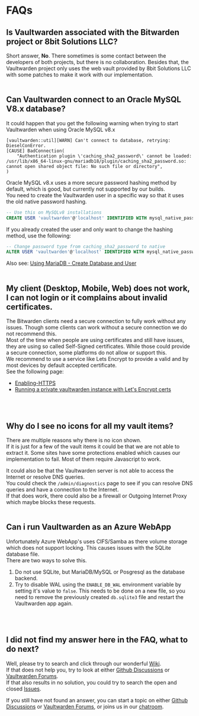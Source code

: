 # FAQs

## Is Vaultwarden associated with the Bitwarden project or 8bit Solutions LLC?
Short answer, **No**.
There sometimes is some contact between the developers of both projects, but there is no collaboration.
Besides that, the Vaultwarden project only uses the web vault provided by 8bit Solutions LLC with some patches to make it work with our implementation.
<br>
<br>

## Can Vaultwarden connect to an Oracle MySQL V8.x database?
It could happen that you get the following warning when trying to start Vaultwarden when using Oracle MySQL v8.x
```
[vaultwarden::util][WARN] Can't connect to database, retrying: DieselConError.
[CAUSE] BadConnection(
    "Authentication plugin \'caching_sha2_password\' cannot be loaded: /usr/lib/x86_64-linux-gnu/mariadb18/plugin/caching_sha2_password.so: cannot open shared object file: No such file or directory",
)
```
Oracle MySQL v8.x uses a more secure password hashing method by default, which is good, but currently not supported by our builds.  
You need to create the Vaultwarden user in a specific way so that it uses the old native password hashing.
```sql
-- Use this on MySQLv8 installations
CREATE USER 'vaultwarden'@'localhost' IDENTIFIED WITH mysql_native_password BY 'yourpassword';
```
If you already created the user and only want to change the hashing method, use the following:
```sql
-- Change password type from caching_sha2_password to native
ALTER USER 'vaultwarden'@'localhost' IDENTIFIED WITH mysql_native_password BY 'yourpassword';
```
Also see: [Using MariaDB - Create Database and User](https://github.com/dani-garcia/vaultwarden/wiki/Using-the-MariaDB-(MySQL)-Backend#create-database-and-user)
<br>
<br>

## My client (Desktop, Mobile, Web) does not work, I can not login or it complains about invalid certificates.
The Bitwarden clients need a secure connection to fully work without any issues. Though some clients can work without a secure connection we do not recommend this.  
Most of the time when people are using certificates and still have issues, they are using so called Self-Signed certificates. While those could provide a secure connection, some platforms do not allow or support this.  
We recommend to use a service like Lets Encrypt to provide a valid and by most devices by default accepted certificate.  
See the following page:
* [Enabling-HTTPS](https://github.com/dani-garcia/vaultwarden/wiki/Enabling-HTTPS)
* [Running a private vaultwarden instance with Let's Encrypt certs](https://github.com/dani-garcia/vaultwarden/wiki/Running-a-private-vaultwarden-instance-with-Let%27s-Encrypt-certs)
<br>
<br>

## Why do I see no icons for all my vault items?
There are multiple reasons why there is no icon shown.  
If it is just for a few of the vault items it could be that we are not able to extract it. Some sites have some protections enabled which causes our implementation to fail. Most of them require Javascript to work.  

It could also be that the Vaultwarden server is not able to access the Internet or resolve DNS queries.  
You could check the `/admin/diagnostics` page to see if you can resolve DNS queries and have a connection to the Internet.  
If that does work, there could also be a firewall or Outgoing Internet Proxy which maybe blocks these requests.
<br>
<br>

## Can i run Vaultwarden as an Azure WebApp
Unfortunately Azure WebApp's uses CIFS/Samba as there volume storage which does not support locking. This causes issues with the SQLite database file.  
There are two ways to solve this.
1. Do not use SQLite, but MariaDB/MySQL or Posgresql as the database backend.
2. Try to disable WAL using the `ENABLE_DB_WAL` environment variable by setting it's value to `false`. This needs to be done on a new file, so you need to remove the previously created `db.sqlite3` file and restart the Vaultwarden app again.
<br>
<br>

## I did not find my answer here in the FAQ, what to do next?
Well, please try to search and click through our wonderful [Wiki](https://github.com/dani-garcia/vaultwarden/wiki).  
If that does not help you, try to look at either [Github Discussions](https://github.com/dani-garcia/vaultwarden/discussions) or [Vaultwarden Forums](https://bitwardenrs.discourse.group/).  
If that also results in no solution, you could try to search the open and closed [Issues](https://github.com/dani-garcia/vaultwarden/issues).

If you still have not found an answer, you can start a topic on either [Github Discussions](https://github.com/dani-garcia/vaultwarden/discussions) or [Vaultwarden Forums](https://bitwardenrs.discourse.group/), or joins us in our [chatroom](https://matrix.to/#/#vaultwarden:matrix.org).

